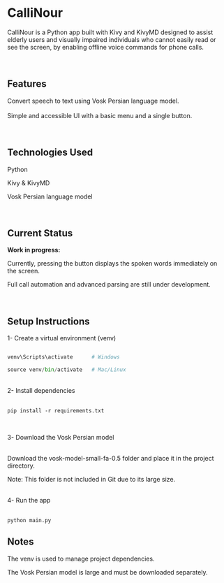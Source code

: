 <H1>CalliNour</H1>
CalliNour is a Python app built with Kivy and KivyMD designed to assist elderly users and visually 
impaired individuals who cannot easily read or see the screen, by enabling offline voice commands for phone calls.<br><br><br>

<H2>Features</H2>
Convert speech to text using Vosk Persian language model.
<br><br>
Simple and accessible UI with a basic menu and a single button.<br><br><br>

<H2>Technologies Used</H2>

Python

Kivy & KivyMD

Vosk Persian language model <br><br><br>

<H2>Current Status</H2>

**Work in progress:**

Currently, pressing the button displays the spoken words immediately on the screen. 

Full call automation and advanced parsing are still under development.<br><br><br>

<H2>Setup Instructions</H2>

1- Create a virtual environment (venv)

```python -m venv venv

venv\Scripts\activate      # Windows

source venv/bin/activate   # Mac/Linux
```
<br>
2- Install dependencies <br><br>

```pip install -r requirements.txt```

<br>

3- Download the Vosk Persian model <br><br>

Download the vosk-model-small-fa-0.5 folder and place it in the project directory.

Note: This folder is not included in Git due to its large size.

<br>
4- Run the app
<br><br>

```python main.py```
<br>

<H2>Notes</H2>

The venv is used to manage project dependencies.

The Vosk Persian model is large and must be downloaded separately.
